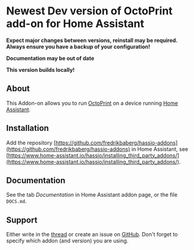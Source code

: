 # Newest Dev version of OctoPrint add-on for Home Assistant

**Expect major changes between versions, reinstall may be required. Always ensure you have a backup of your configuration!**

**Documentation may be out of date**

**This version builds locally!**

## About

This Addon-on allows you to run [OctoPrint](https://octoprint.org) on a device running [Home Assistant](https://home-assistant.io/).

## Installation

Add the repository [https://github.com/fredrikbaberg/hassio-addons](https://github.com/fredrikbaberg/hassio-addons) in Home Assistant, see [https://www.home-assistant.io/hassio/installing_third_party_addons/](https://www.home-assistant.io/hassio/installing_third_party_addons/).

## Documentation

See the tab _Documentation_ in Home Assistant addon page, or the file `DOCS.md`.

## Support

Either write in the [thread](https://community.home-assistant.io/t/repository-octoprint-wip/22883) or create an issue on [GitHub](https://github.com/fredrikbaberg/hassio-addons).
Don't forget to specify which addon (and version) you are using.
